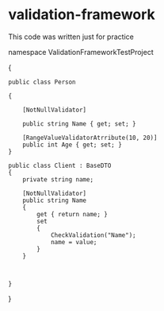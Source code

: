 # validation-framework
This code was written just for practice




namespace ValidationFrameworkTestProject


{

    public class Person

    {

        [NotNullValidator]

        public string Name { get; set; }

        [RangeValueValidatorAtrribute(10, 20)]
        public int Age { get; set; }
    }

    public class Client : BaseDTO
    {
        private string name;

        [NotNullValidator]
        public string Name
        {
            get { return name; }
            set
            {
                CheckValidation("Name");
                name = value;
            }
        }

       

    }
}

